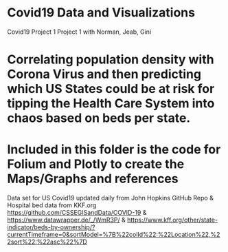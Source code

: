 # Covid19 Data and Visualizations
Covid19 Project 1
Project 1 with Norman, Jeab, Gini
# Correlating population density with Corona Virus and then predicting which US States could be at risk for tipping the Health Care System into chaos based on beds per state.

# Included in this folder is the code for Folium and Plotly to create the Maps/Graphs and references

Data set for US Covid19 updated daily from John Hopkins GitHub Repo & Hospital bed data from KKF.org
https://github.com/CSSEGISandData/COVID-19 & https://www.datawrapper.de/_/WmR3P/ & https://www.kff.org/other/state-indicator/beds-by-ownership/?currentTimeframe=0&sortModel=%7B%22colId%22:%22Location%22,%22sort%22:%22asc%22%7D
